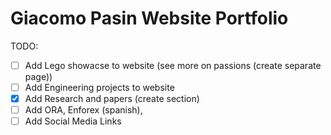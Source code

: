 # Giacomo Pasin Website Portfolio

TODO:

- [ ] Add Lego showacse to website (see more on passions (create separate page))
- [ ] Add Engineering projects to website
- [x] Add Research and papers (create section)
- [ ] Add ORA, Enforex (spanish),
- [ ] Add Social Media Links
